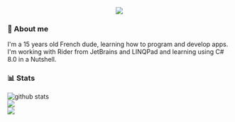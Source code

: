 <p align=center>
  <img src="https://i.imgur.com/rQkBUgo.gif">
</p>


### 🤔 About me
<p>I'm a 15 years old French dude, learning how to program and develop apps.<br/>
I'm working with Rider from JetBrains and LINQPad and learning using C# 8.0 in a Nutshell.</p>

### 📊 Stats

<p align=center>
  
<img aling=center src="https://github-readme-stats.vercel.app/api?username=anuraghazra&show_icons=true&theme=darcula" alt="github stats"/></br>
<img src="https://github-readme-stats.vercel.app/api/top-langs/?username=Astyr6&hide=batchfile,nsis"/><br/>
<img src="https://visitor-badge.laobi.icu/badge?page_id=Astyr6.Astyr6"/><br/>

</p>
